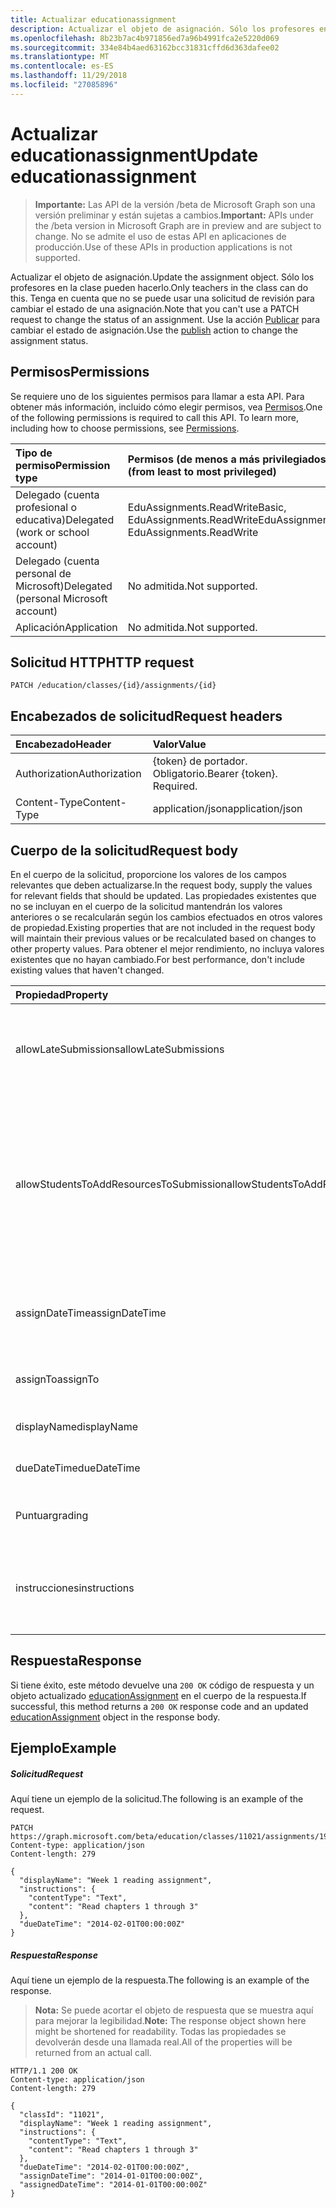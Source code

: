 ```yaml
---
title: Actualizar educationassignment
description: Actualizar el objeto de asignación. Sólo los profesores en la clase pueden hacerlo. Tenga en cuenta que no se puede usar una solicitud de revisión para cambiar el estado de una asignación. Utilice la acción de publicación para cambiar el estado de la asignación.
ms.openlocfilehash: 8b23b7ac4b971856ed7a96b4991fca2e5220d069
ms.sourcegitcommit: 334e84b4aed63162bcc31831cffd6d363dafee02
ms.translationtype: MT
ms.contentlocale: es-ES
ms.lasthandoff: 11/29/2018
ms.locfileid: "27085896"
---
```

# <a name="update-educationassignment"></a><span data-ttu-id="34f15-106">Actualizar educationassignment</span><span class="sxs-lookup"><span data-stu-id="34f15-106">Update educationassignment</span></span>

> <span data-ttu-id="34f15-107">**Importante:** Las API de la versión /beta de Microsoft Graph son una versión preliminar y están sujetas a cambios.</span><span class="sxs-lookup"><span data-stu-id="34f15-107">**Important:** APIs under the /beta version in Microsoft Graph are in preview and are subject to change.</span></span> <span data-ttu-id="34f15-108">No se admite el uso de estas API en aplicaciones de producción.</span><span class="sxs-lookup"><span data-stu-id="34f15-108">Use of these APIs in production applications is not supported.</span></span>

<span data-ttu-id="34f15-109">Actualizar el objeto de asignación.</span><span class="sxs-lookup"><span data-stu-id="34f15-109">Update the assignment object.</span></span> <span data-ttu-id="34f15-110">Sólo los profesores en la clase pueden hacerlo.</span><span class="sxs-lookup"><span data-stu-id="34f15-110">Only teachers in the class can do this.</span></span> <span data-ttu-id="34f15-111">Tenga en cuenta que no se puede usar una solicitud de revisión para cambiar el estado de una asignación.</span><span class="sxs-lookup"><span data-stu-id="34f15-111">Note that you can't use a PATCH request to change the status of an assignment.</span></span> <span data-ttu-id="34f15-112">Use la acción [Publicar](../api/educationassignment-publish.md) para cambiar el estado de asignación.</span><span class="sxs-lookup"><span data-stu-id="34f15-112">Use the [publish](../api/educationassignment-publish.md) action to change the assignment status.</span></span>

## <a name="permissions"></a><span data-ttu-id="34f15-113">Permisos</span><span class="sxs-lookup"><span data-stu-id="34f15-113">Permissions</span></span>
<span data-ttu-id="34f15-p104">Se requiere uno de los siguientes permisos para llamar a esta API. Para obtener más información, incluido cómo elegir permisos, vea [Permisos](/graph/permissions-reference).</span><span class="sxs-lookup"><span data-stu-id="34f15-p104">One of the following permissions is required to call this API. To learn more, including how to choose permissions, see [Permissions](/graph/permissions-reference).</span></span>

|<span data-ttu-id="34f15-116">Tipo de permiso</span><span class="sxs-lookup"><span data-stu-id="34f15-116">Permission type</span></span>      | <span data-ttu-id="34f15-117">Permisos (de menos a más privilegiados)</span><span class="sxs-lookup"><span data-stu-id="34f15-117">Permissions (from least to most privileged)</span></span>              |
|:--------------------|:---------------------------------------------------------|
|<span data-ttu-id="34f15-118">Delegado (cuenta profesional o educativa)</span><span class="sxs-lookup"><span data-stu-id="34f15-118">Delegated (work or school account)</span></span> |  <span data-ttu-id="34f15-119">EduAssignments.ReadWriteBasic, EduAssignments.ReadWrite</span><span class="sxs-lookup"><span data-stu-id="34f15-119">EduAssignments.ReadWriteBasic, EduAssignments.ReadWrite</span></span>  |
|<span data-ttu-id="34f15-120">Delegado (cuenta personal de Microsoft)</span><span class="sxs-lookup"><span data-stu-id="34f15-120">Delegated (personal Microsoft account)</span></span> |  <span data-ttu-id="34f15-121">No admitida.</span><span class="sxs-lookup"><span data-stu-id="34f15-121">Not supported.</span></span>  |
|<span data-ttu-id="34f15-122">Aplicación</span><span class="sxs-lookup"><span data-stu-id="34f15-122">Application</span></span> | <span data-ttu-id="34f15-123">No admitida.</span><span class="sxs-lookup"><span data-stu-id="34f15-123">Not supported.</span></span> | 

## <a name="http-request"></a><span data-ttu-id="34f15-124">Solicitud HTTP</span><span class="sxs-lookup"><span data-stu-id="34f15-124">HTTP request</span></span>
<!-- { "blockType": "ignored" } -->
```http
PATCH /education/classes/{id}/assignments/{id}
```
## <a name="request-headers"></a><span data-ttu-id="34f15-125">Encabezados de solicitud</span><span class="sxs-lookup"><span data-stu-id="34f15-125">Request headers</span></span>
| <span data-ttu-id="34f15-126">Encabezado</span><span class="sxs-lookup"><span data-stu-id="34f15-126">Header</span></span>       | <span data-ttu-id="34f15-127">Valor</span><span class="sxs-lookup"><span data-stu-id="34f15-127">Value</span></span> |
|:---------------|:--------|
| <span data-ttu-id="34f15-128">Authorization</span><span class="sxs-lookup"><span data-stu-id="34f15-128">Authorization</span></span>  | <span data-ttu-id="34f15-p105">{token} de portador. Obligatorio.</span><span class="sxs-lookup"><span data-stu-id="34f15-p105">Bearer {token}. Required.</span></span>  |
| <span data-ttu-id="34f15-131">Content-Type</span><span class="sxs-lookup"><span data-stu-id="34f15-131">Content-Type</span></span>  | <span data-ttu-id="34f15-132">application/json</span><span class="sxs-lookup"><span data-stu-id="34f15-132">application/json</span></span>  |

## <a name="request-body"></a><span data-ttu-id="34f15-133">Cuerpo de la solicitud</span><span class="sxs-lookup"><span data-stu-id="34f15-133">Request body</span></span>
<span data-ttu-id="34f15-134">En el cuerpo de la solicitud, proporcione los valores de los campos relevantes que deben actualizarse.</span><span class="sxs-lookup"><span data-stu-id="34f15-134">In the request body, supply the values for relevant fields that should be updated.</span></span> <span data-ttu-id="34f15-135">Las propiedades existentes que no se incluyan en el cuerpo de la solicitud mantendrán los valores anteriores o se recalcularán según los cambios efectuados en otros valores de propiedad.</span><span class="sxs-lookup"><span data-stu-id="34f15-135">Existing properties that are not included in the request body will maintain their previous values or be recalculated based on changes to other property values.</span></span> <span data-ttu-id="34f15-136">Para obtener el mejor rendimiento, no incluya valores existentes que no hayan cambiado.</span><span class="sxs-lookup"><span data-stu-id="34f15-136">For best performance, don't include existing values that haven't changed.</span></span>

| <span data-ttu-id="34f15-137">Propiedad</span><span class="sxs-lookup"><span data-stu-id="34f15-137">Property</span></span>     | <span data-ttu-id="34f15-138">Tipo</span><span class="sxs-lookup"><span data-stu-id="34f15-138">Type</span></span>   |<span data-ttu-id="34f15-139">Descripción</span><span class="sxs-lookup"><span data-stu-id="34f15-139">Description</span></span>|
|:---------------|:--------|:----------|
|<span data-ttu-id="34f15-140">allowLateSubmissions</span><span class="sxs-lookup"><span data-stu-id="34f15-140">allowLateSubmissions</span></span>|<span data-ttu-id="34f15-141">Booleano</span><span class="sxs-lookup"><span data-stu-id="34f15-141">Boolean</span></span>| <span data-ttu-id="34f15-142">Si se pueden enviar envíos después de la fecha de vencimiento.</span><span class="sxs-lookup"><span data-stu-id="34f15-142">Whether submissions can be submitted after the due date.</span></span>|
|<span data-ttu-id="34f15-143">allowStudentsToAddResourcesToSubmission</span><span class="sxs-lookup"><span data-stu-id="34f15-143">allowStudentsToAddResourcesToSubmission</span></span>|<span data-ttu-id="34f15-144">Booleano</span><span class="sxs-lookup"><span data-stu-id="34f15-144">Boolean</span></span>| <span data-ttu-id="34f15-145">Si un estudiante puede agregar recursos a una presentación.</span><span class="sxs-lookup"><span data-stu-id="34f15-145">Whether a student can add resources to a submission.</span></span> <span data-ttu-id="34f15-146">Indica si los únicos elementos en el envío proceden de la lista de recursos de la asignación.</span><span class="sxs-lookup"><span data-stu-id="34f15-146">Indicated whether the only items on the submission came from the assignment resource list.</span></span> |
|<span data-ttu-id="34f15-147">assignDateTime</span><span class="sxs-lookup"><span data-stu-id="34f15-147">assignDateTime</span></span>|<span data-ttu-id="34f15-148">DateTimeOffset</span><span class="sxs-lookup"><span data-stu-id="34f15-148">DateTimeOffset</span></span>| <span data-ttu-id="34f15-149">Fecha de que la asignación debe publicarse a los alumnos.</span><span class="sxs-lookup"><span data-stu-id="34f15-149">Date the assignment should be published to students.</span></span> |
|<span data-ttu-id="34f15-150">assignTo</span><span class="sxs-lookup"><span data-stu-id="34f15-150">assignTo</span></span>|<span data-ttu-id="34f15-151">educationAssignmentRecipient</span><span class="sxs-lookup"><span data-stu-id="34f15-151">educationAssignmentRecipient</span></span>| <span data-ttu-id="34f15-152">Alumnos que obtener la asignación.</span><span class="sxs-lookup"><span data-stu-id="34f15-152">Students who get the assignment.</span></span>|
|<span data-ttu-id="34f15-153">displayName</span><span class="sxs-lookup"><span data-stu-id="34f15-153">displayName</span></span>|<span data-ttu-id="34f15-154">String</span><span class="sxs-lookup"><span data-stu-id="34f15-154">String</span></span>| <span data-ttu-id="34f15-155">Nombre de asignación.</span><span class="sxs-lookup"><span data-stu-id="34f15-155">Name of assignment.</span></span> |
|<span data-ttu-id="34f15-156">dueDateTime</span><span class="sxs-lookup"><span data-stu-id="34f15-156">dueDateTime</span></span>|<span data-ttu-id="34f15-157">DateTimeOffset</span><span class="sxs-lookup"><span data-stu-id="34f15-157">DateTimeOffset</span></span>| <span data-ttu-id="34f15-158">Asignación de fecha es de vencimiento.</span><span class="sxs-lookup"><span data-stu-id="34f15-158">Date assignment is due.</span></span> |
|<span data-ttu-id="34f15-159">Puntuar</span><span class="sxs-lookup"><span data-stu-id="34f15-159">grading</span></span>|<span data-ttu-id="34f15-160">educationAssignmentGradeType</span><span class="sxs-lookup"><span data-stu-id="34f15-160">educationAssignmentGradeType</span></span>| <span data-ttu-id="34f15-161">¿Cómo se corregirán la asignación.</span><span class="sxs-lookup"><span data-stu-id="34f15-161">How the assignment will be graded.</span></span>|
|<span data-ttu-id="34f15-162">instrucciones</span><span class="sxs-lookup"><span data-stu-id="34f15-162">instructions</span></span>|<span data-ttu-id="34f15-163">itemBody</span><span class="sxs-lookup"><span data-stu-id="34f15-163">itemBody</span></span>| <span data-ttu-id="34f15-164">Instrucciones que se proporcionará a los alumnos junto con la asignación.</span><span class="sxs-lookup"><span data-stu-id="34f15-164">Instructions to be given to the students along with the assignment.</span></span> |

## <a name="response"></a><span data-ttu-id="34f15-165">Respuesta</span><span class="sxs-lookup"><span data-stu-id="34f15-165">Response</span></span>
<span data-ttu-id="34f15-166">Si tiene éxito, este método devuelve una `200 OK` código de respuesta y un objeto actualizado [educationAssignment](../resources/educationassignment.md) en el cuerpo de la respuesta.</span><span class="sxs-lookup"><span data-stu-id="34f15-166">If successful, this method returns a `200 OK` response code and an updated [educationAssignment](../resources/educationassignment.md) object in the response body.</span></span>
## <a name="example"></a><span data-ttu-id="34f15-167">Ejemplo</span><span class="sxs-lookup"><span data-stu-id="34f15-167">Example</span></span>
##### <a name="request"></a><span data-ttu-id="34f15-168">Solicitud</span><span class="sxs-lookup"><span data-stu-id="34f15-168">Request</span></span>
<span data-ttu-id="34f15-169">Aquí tiene un ejemplo de la solicitud.</span><span class="sxs-lookup"><span data-stu-id="34f15-169">The following is an example of the request.</span></span>
<!-- {
  "blockType": "request",
  "name": "update_educationassignment"
}-->
```http
PATCH https://graph.microsoft.com/beta/education/classes/11021/assignments/19002
Content-type: application/json
Content-length: 279

{
  "displayName": "Week 1 reading assignment",
  "instructions": {
    "contentType": "Text",
    "content": "Read chapters 1 through 3"
  },
  "dueDateTime": "2014-02-01T00:00:00Z"
}
```
##### <a name="response"></a><span data-ttu-id="34f15-170">Respuesta</span><span class="sxs-lookup"><span data-stu-id="34f15-170">Response</span></span>
<span data-ttu-id="34f15-171">Aquí tiene un ejemplo de la respuesta.</span><span class="sxs-lookup"><span data-stu-id="34f15-171">The following is an example of the response.</span></span> 

><span data-ttu-id="34f15-172">**Nota:** Se puede acortar el objeto de respuesta que se muestra aquí para mejorar la legibilidad.</span><span class="sxs-lookup"><span data-stu-id="34f15-172">**Note:** The response object shown here might be shortened for readability.</span></span> <span data-ttu-id="34f15-173">Todas las propiedades se devolverán desde una llamada real.</span><span class="sxs-lookup"><span data-stu-id="34f15-173">All of the properties will be returned from an actual call.</span></span>

<!-- {
  "blockType": "response",
  "truncated": true,
  "@odata.type": "microsoft.graph.educationAssignment"
} -->
```http
HTTP/1.1 200 OK
Content-type: application/json
Content-length: 279

{
  "classId": "11021",
  "displayName": "Week 1 reading assignment",
  "instructions": {
    "contentType": "Text",
    "content": "Read chapters 1 through 3"
  },
  "dueDateTime": "2014-02-01T00:00:00Z",
  "assignDateTime": "2014-01-01T00:00:00Z",
  "assignedDateTime": "2014-01-01T00:00:00Z"
}
```

<!-- uuid: 8fcb5dbc-d5aa-4681-8e31-b001d5168d79
2015-10-25 14:57:30 UTC -->
<!-- {
  "type": "#page.annotation",
  "description": "Update educationassignment",
  "keywords": "",
  "section": "documentation",
  "tocPath": ""
}-->